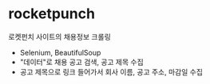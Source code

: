 # rocketpunch
로켓펀치 사이트의 채용정보 크롤링

- Selenium, BeautifulSoup
- "데이터"로 채용 공고 검색, 공고 제목 수집
- 공고 제목으로 링크 들어가서 회사 이름, 공고 주소, 마감일 수집
